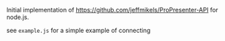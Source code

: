 Initial implementation of https://github.com/jeffmikels/ProPresenter-API for node.js.

see `example.js` for a simple example of connecting
